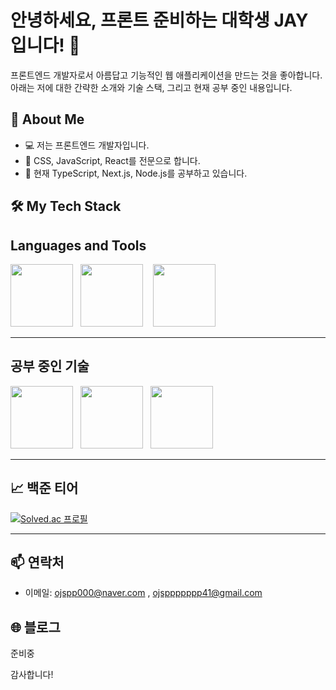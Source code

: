 

# 안녕하세요, 프론트 준비하는 대학생 JAY 입니다! 👋

프론트엔드 개발자로서 아름답고 기능적인 웹 애플리케이션을 만드는 것을 좋아합니다. 아래는 저에 대한 간략한 소개와 기술 스택, 그리고 현재 공부 중인 내용입니다.

## 🚀 About Me

- 💻 저는 프론트엔드 개발자입니다.
- 🎨 CSS, JavaScript, React를 전문으로 합니다.
- 🌱 현재 TypeScript, Next.js, Node.js를 공부하고 있습니다.

## 🛠️ My Tech Stack

## Languages and Tools


<img src="https://img.shields.io/badge/-CSS3-1572B6?style=flat-square&logo=css3&logoColor=white" width="100" style="margin-right: px;"/>&nbsp; &nbsp;<img src="https://img.shields.io/badge/-JavaScript-F7DF1E?style=flat-square&logo=javascript&logoColor=white" width="100" />&nbsp; &nbsp;
<img src="https://img.shields.io/badge/-React-61DAFB?style=flat-square&logo=react&logoColor=white" width="100" />

---
## 공부 중인 기술
 <img src="https://img.shields.io/badge/-TypeScript-007ACC?style=flat-square&logo=typescript&logoColor=white" width="100" />&nbsp; &nbsp;<img src="https://img.shields.io/badge/-Next.js-000000?style=flat-square&logo=nextdotjs&logoColor=white" width="100" />&nbsp; &nbsp;<img src="https://img.shields.io/badge/-Node.js-339933?style=flat-square&logo=nodedotjs&logoColor=white" width="100" />

---
## 📈 백준 티어

[![Solved.ac 프로필](http://mazassumnida.wtf/api/v2/generate_badge?boj=ojspp41)](https://solved.ac/ojspp41)

---

## 📫 연락처

- 이메일: ojspp000@naver.com , ojsppppppp41@gmail.com

## 🌐 블로그
준비중 

감사합니다!
